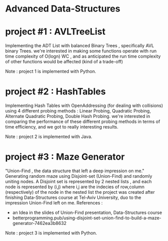 # Advanced Data-Structures

# project #1 : AVLTreeList 
Implementing the ADT List with balanced Binary Trees , specifically AVL binary Trees.
we're interested in making some functions operate with run time complexity of O(logn) WC , 
and as anticipated the run time complexity of other functions would be affected (kind of a trade-off)

Note : project 1 is implemented with Python.


# project #2 : HashTables
Implementing Hash Tables with OpenAddressing (for dealing with collisions) using 4 different probing methods : 
Linear Probing, Quadratic Probing, Alternate Quadratic Probing, Double Hash Probing.
we're interested in comparing the performance of these different probing methods in terms of time efficiency,
and we got to really interesting results.

Note : project 2 is implemented with Java.


# project #3 : Maze Generator
"Union-Find , the data structure that left a deep impression on me."
Generating random maze using Disjoint-set (Union-Find) and randomly uniting nodes. 
A Disjoint set is represented by 2 nested lists , and each node is represented by (i,j) where i,j are the indecies of row,column (respectively) of the node in the nested list
the project was created after finishing Data-Structures course at Tel-Aviv University, duo to the impression Union-Find left on me. 
References :
* an Idea in the slides of Union-Find presentation, Data-Structures course
* betterprogramming.pub/using-disjoint-set-union-find-to-build-a-maze-generator-7462ea3b8632

Note : project 3 is implemented with Python.
